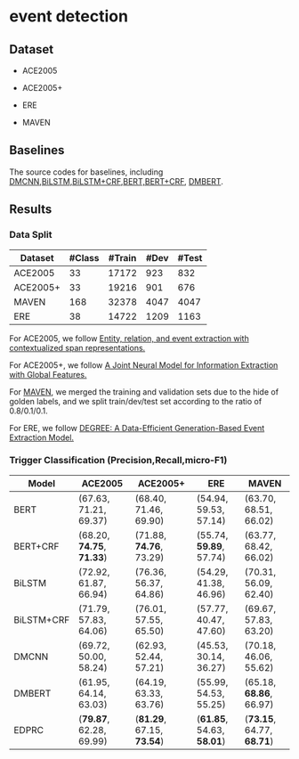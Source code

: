 # event detection

## Dataset

- ACE2005

- ACE2005+

- ERE

- MAVEN

## Baselines

The source codes for baselines, including [DMCNN](DMCNN),[BiLSTM,BiLSTM+CRF](BiLSTM),[BERT,BERT+CRF](BERT), [DMBERT](DMBERT).

## Results

### Data Split


| Dataset    | #Class | #Train | #Dev | #Test |
| ----------- | ----------- | ----------- | ----------- | ----------- |
| ACE2005      | 33   | 17172   | 923      | 832 |
| ACE2005+   | 33    |  19216    | 901 | 676    |
| MAVEN   | 168     | 32378       |  4047| 4047     |
| ERE  | 38     | 14722       |  1209| 1163    |

For ACE2005, we follow [Entity, relation, and event extraction with contextualized span representations.](https://arxiv.org/abs/1909.03546)

For ACE2005+, we follow [A Joint Neural Model for Information Extraction with Global Features.](https://aclanthology.org/2020.acl-main.713/)

For [MAVEN](https://github.com/THU-KEG/MAVEN-dataset/blob/main/DataFormat.md), we merged the training and validation sets due to the hide of golden labels, and we split train/dev/test set according to the ratio of 0.8/0.1/0.1.

For ERE, we follow [DEGREE: A Data-Efficient Generation-Based Event Extraction Model.](https://arxiv.org/abs/2108.12724)


### Trigger Classification (Precision,Recall,micro-F1)


| Model      | ACE2005     | ACE2005+    | ERE         | MAVEN       |
| -----------| ----------- | ----------- | ----------- | ----------- |
| BERT       | (67.63, 71.21, 69.37)  |  (68.40, 71.46, 69.90)  | (54.94, 59.53, 57.14)  | (63.70, 68.51, 66.02) |
| BERT+CRF   | (68.20, **74.75**, **71.33**)  |  (71.88, **74.76**, 73.29)  | (55.74, **59.89**, 57.74)  | (63.77, 68.42, 66.02) |
| BiLSTM     | (72.92, 61.87, 66.94)  |  (76.36, 56.37, 64.86)  | (54.29, 41.38, 46.96)  | (70.31, 56.09, 62.40) |
| BiLSTM+CRF | (71.79, 57.83, 64.06)  |  (76.01, 57.55, 65.50)  | (57.77, 40.47, 47.60)  | (69.67, 57.83, 63.20) |
| DMCNN      | (69.72, 50.00, 58.24)  |  (62.93, 52.44, 57.21)  | (45.53, 30.14, 36.27)  | (70.18, 46.06, 55.62) |
| DMBERT     | (61.95, 64.14, 63.03)  |  (64.19, 63.33, 63.76)  | (55.99, 54.53, 55.25)  | (65.18, **68.86**, 66.97) |
| EDPRC      | (**79.87**, 62.28, 69.99)  |  (**81.29**, 67.15, **73.54**)  | (**61.85**, 54.63, **58.01**)  | (**73.15**, 64.77, **68.71**) | 
